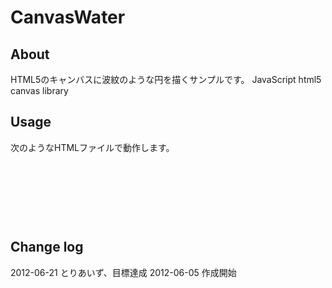 CanvasWater
===

About
---
HTML5のキャンバスに波紋のような円を描くサンプルです。
JavaScript html5 canvas library

Usage
---

次のようなHTMLファイルで動作します。

　　　　<!DOCTYPE html PUBLIC "-//W3C//DTD XHTML 1.0 Transitional//EN" "http://www.w3.org/TR/xhtml1/DTD/xhtml1-transitional.dtd">
　　　　<html xmlns="http://www.w3.org/1999/xhtml">
　　　　<head>
　　　　<meta http-equiv="Content-Type" content="text/html; charset=UTF-8" />
　　　　<title>CanvasWater</title>
　　　　<link rel="stylesheet" href="css/reset.css" />
　　　　<link rel="stylesheet" href="css/style.css" />
　　　　<script type="text/javascript" src="js/jquery-1.7.2.js"></script>
　　　　<!--[if IE]>
　　　　<script type="text/javascript" src="js/excanvas.js"></script>
　　　　<![endif]-->
　　　　<script type="text/javascript" src="js/canvaswater.js"></script>
　　　　</head>
　　　　<body>
　　　　<div id="wrapper">
　　　　<canvas id="canvaswater"></canvas>
　　　　</div>
　　　　</body>
　　　　</html>

Change log
---
2012-06-21 とりあいず、目標達成
2012-06-05 作成開始